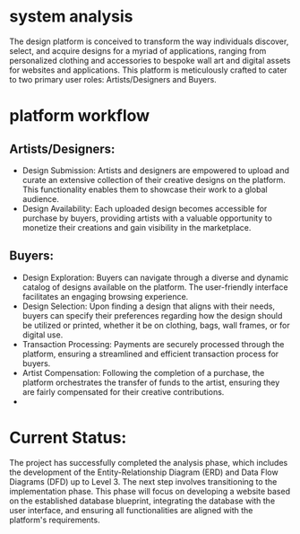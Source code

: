 # system analysis 


The design platform is conceived to transform the way individuals discover, select, and acquire designs for a myriad of applications, ranging from personalized clothing and accessories to bespoke wall art and digital assets for websites and applications. This platform is meticulously crafted to cater to two primary user roles: Artists/Designers and Buyers.


# platform workflow 

## Artists/Designers:
  - Design Submission: Artists and designers are empowered to upload and curate an extensive collection of their creative designs on the platform. This functionality enables them to showcase their work to a 
  global audience.
  - Design Availability: Each uploaded design becomes accessible for purchase by buyers, providing artists with a valuable opportunity to monetize their creations and gain visibility in the marketplace.
## Buyers:

  - Design Exploration: Buyers can navigate through a diverse and dynamic catalog of designs available on the platform. The user-friendly interface facilitates an engaging browsing experience.
  - Design Selection: Upon finding a design that aligns with their needs, buyers can specify their preferences regarding how the design should be utilized or printed, whether it be on clothing, bags, wall 
    frames, or for digital use.
  - Transaction Processing: Payments are securely processed through the platform, ensuring a streamlined and efficient transaction process for buyers.
  - Artist Compensation: Following the completion of a purchase, the platform orchestrates the transfer of funds to the artist, ensuring they are fairly compensated for their creative contributions.
  - 
  # Current Status:

The project has successfully completed the analysis phase, which includes the development of the Entity-Relationship Diagram (ERD) and Data Flow Diagrams (DFD) up to Level 3. The next step involves transitioning to the implementation phase. This phase will focus on developing a website based on the established database blueprint, integrating the database with the user interface, and ensuring all functionalities are aligned with the platform's requirements.
